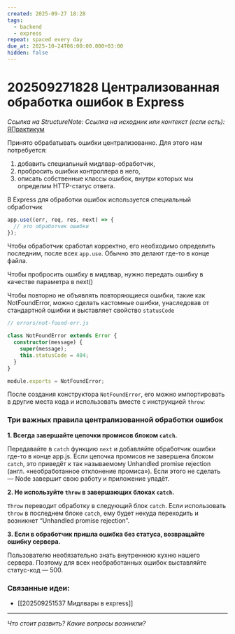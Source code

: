 ```yaml
---
created: 2025-09-27 18:28
tags:
  - backend
  - express
repeat: spaced every day
due_at: 2025-10-24T06:00:00.000+03:00
hidden: false
---
```

# 202509271828 Централизованная обработка ошибок в Express

*Ссылка на StructureNote:*
*Ссылка на исходник или контекст (если есть):* [ЯПрактикум](https://practicum.yandex.ru/learn/backend-nodejs/courses/16b47298-e20d-4fde-9619-1ab305039a00/sprints/564238/topics/7c96eb76-3d6b-4f26-8c50-71c3fa757f2b/lessons/c164011c-29b7-4b62-8c4a-692aa56bcf6c/)

Принято обрабатывать ошибки централизованно. Для этого нам потребуется:

1. добавить специальный мидлвар-обработчик,
2. пробросить ошибки контроллера в него,
3. описать собственные классы ошибок, внутри которых мы определим HTTP-статус ответа.

В Express для обработки ошибок используется специальный обработчик

```ts
app.use((err, req, res, next) => {
  // это обработчик ошибки
});
```

Чтобы обработчик сработал корректно, его необходимо определить последним, после всех `app.use`. Обычно это делают где-то в конце файла.

Чтобы пробросить ошибку в мидлвар, нужно передать ошибку в качестве параметра в next()

Чтобы повторно не объявлять повторяющиеся ошибки, такие как NotFoundError, можно сделать кастомные ошибки, унаследовав от стандартной ошибки и выставляет свойство `statusCode`

```ts
// errors/not-found-err.js

class NotFoundError extends Error {
  constructor(message) {
    super(message);
    this.statusCode = 404;
  }
}

module.exports = NotFoundError;
```

После создания конструктора `NotFoundError`, его можно импортировать в другие места кода и использовать вместе с инструкцией `throw`:

### Три важных правила централизованной обработки ошибок

**1. Всегда завершайте цепочки промисов блоком `catch`.**

Передавайте в `catch` функцию `next` и добавляйте обработчик ошибки где-то в конце app.js. Если цепочка промисов не завершена блоком `catch`, это приведёт к так называемому Unhandled promise rejection (англ. «необработанное отклонение промиса»). Если этого не сделать — Node завершит свою работу и приложение упадёт.

**2. Не используйте `throw` в завершающих блоках `catch`.**

`Throw` переводит обработку в следующий блок `catch`. Если использовать `throw` в последнем блоке `catch`, ему будет некуда переходить и возникнет “Unhandled promise rejection”.

**3. Если в обработчик пришла ошибка без статуса, возвращайте ошибку сервера.**

Пользователю необязательно знать внутреннюю кухню нашего сервера. Поэтому для всех необработанных ошибок выставляйте статус-код — 500.

### Связанные идеи:

* [[202509251537 Мидлвары в express]]

---

*Что стоит развить? Какие вопросы возникли?*
